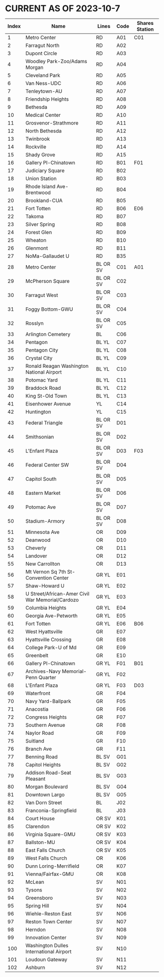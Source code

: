 # CURRENT AS OF 2023-10-7<br/><table><thead><tr><th>Index</th><th>Name</th><th>Lines</th><th>Code</th><th>Shares Station</th></tr></thead><tbody><tr><td>1</td><td>Metro Center</td><td>RD</td><td>A01</td><td>C01 </td></tr>
<tr><td>2</td><td>Farragut North</td><td>RD</td><td>A02</td><td> </td></tr>
<tr><td>3</td><td>Dupont Circle</td><td>RD</td><td>A03</td><td> </td></tr>
<tr><td>4</td><td>Woodley Park-Zoo/Adams Morgan</td><td>RD</td><td>A04</td><td> </td></tr>
<tr><td>5</td><td>Cleveland Park</td><td>RD</td><td>A05</td><td> </td></tr>
<tr><td>6</td><td>Van Ness-UDC</td><td>RD</td><td>A06</td><td> </td></tr>
<tr><td>7</td><td>Tenleytown-AU</td><td>RD</td><td>A07</td><td> </td></tr>
<tr><td>8</td><td>Friendship Heights</td><td>RD</td><td>A08</td><td> </td></tr>
<tr><td>9</td><td>Bethesda</td><td>RD</td><td>A09</td><td> </td></tr>
<tr><td>10</td><td>Medical Center</td><td>RD</td><td>A10</td><td> </td></tr>
<tr><td>11</td><td>Grosvenor-Strathmore</td><td>RD</td><td>A11</td><td> </td></tr>
<tr><td>12</td><td>North Bethesda</td><td>RD</td><td>A12</td><td> </td></tr>
<tr><td>13</td><td>Twinbrook</td><td>RD</td><td>A13</td><td> </td></tr>
<tr><td>14</td><td>Rockville</td><td>RD</td><td>A14</td><td> </td></tr>
<tr><td>15</td><td>Shady Grove</td><td>RD</td><td>A15</td><td> </td></tr>
<tr><td>16</td><td>Gallery Pl-Chinatown</td><td>RD</td><td>B01</td><td>F01 </td></tr>
<tr><td>17</td><td>Judiciary Square</td><td>RD</td><td>B02</td><td> </td></tr>
<tr><td>18</td><td>Union Station</td><td>RD</td><td>B03</td><td> </td></tr>
<tr><td>19</td><td>Rhode Island Ave-Brentwood</td><td>RD</td><td>B04</td><td> </td></tr>
<tr><td>20</td><td>Brookland-CUA</td><td>RD</td><td>B05</td><td> </td></tr>
<tr><td>21</td><td>Fort Totten</td><td>RD</td><td>B06</td><td>E06 </td></tr>
<tr><td>22</td><td>Takoma</td><td>RD</td><td>B07</td><td> </td></tr>
<tr><td>23</td><td>Silver Spring</td><td>RD</td><td>B08</td><td> </td></tr>
<tr><td>24</td><td>Forest Glen</td><td>RD</td><td>B09</td><td> </td></tr>
<tr><td>25</td><td>Wheaton</td><td>RD</td><td>B10</td><td> </td></tr>
<tr><td>26</td><td>Glenmont</td><td>RD</td><td>B11</td><td> </td></tr>
<tr><td>27</td><td>NoMa-Gallaudet U</td><td>RD</td><td>B35</td><td> </td></tr>
<tr><td>28</td><td>Metro Center</td><td>BL OR SV</td><td>C01</td><td>A01 </td></tr>
<tr><td>29</td><td>McPherson Square</td><td>BL OR SV</td><td>C02</td><td> </td></tr>
<tr><td>30</td><td>Farragut West</td><td>BL OR SV</td><td>C03</td><td> </td></tr>
<tr><td>31</td><td>Foggy Bottom-GWU</td><td>BL OR SV</td><td>C04</td><td> </td></tr>
<tr><td>32</td><td>Rosslyn</td><td>BL OR SV</td><td>C05</td><td> </td></tr>
<tr><td>33</td><td>Arlington Cemetery</td><td>BL</td><td>C06</td><td> </td></tr>
<tr><td>34</td><td>Pentagon</td><td>BL YL</td><td>C07</td><td> </td></tr>
<tr><td>35</td><td>Pentagon City</td><td>BL YL</td><td>C08</td><td> </td></tr>
<tr><td>36</td><td>Crystal City</td><td>BL YL</td><td>C09</td><td> </td></tr>
<tr><td>37</td><td>Ronald Reagan Washington National Airport</td><td>BL YL</td><td>C10</td><td> </td></tr>
<tr><td>38</td><td>Potomac Yard</td><td>BL YL</td><td>C11</td><td> </td></tr>
<tr><td>39</td><td>Braddock Road</td><td>BL YL</td><td>C12</td><td> </td></tr>
<tr><td>40</td><td>King St-Old Town</td><td>BL YL</td><td>C13</td><td> </td></tr>
<tr><td>41</td><td>Eisenhower Avenue</td><td>YL</td><td>C14</td><td> </td></tr>
<tr><td>42</td><td>Huntington</td><td>YL</td><td>C15</td><td> </td></tr>
<tr><td>43</td><td>Federal Triangle</td><td>BL OR SV</td><td>D01</td><td> </td></tr>
<tr><td>44</td><td>Smithsonian</td><td>BL OR SV</td><td>D02</td><td> </td></tr>
<tr><td>45</td><td>L'Enfant Plaza</td><td>BL OR SV</td><td>D03</td><td>F03 </td></tr>
<tr><td>46</td><td>Federal Center SW</td><td>BL OR SV</td><td>D04</td><td> </td></tr>
<tr><td>47</td><td>Capitol South</td><td>BL OR SV</td><td>D05</td><td> </td></tr>
<tr><td>48</td><td>Eastern Market</td><td>BL OR SV</td><td>D06</td><td> </td></tr>
<tr><td>49</td><td>Potomac Ave</td><td>BL OR SV</td><td>D07</td><td> </td></tr>
<tr><td>50</td><td>Stadium-Armory</td><td>BL OR SV</td><td>D08</td><td> </td></tr>
<tr><td>51</td><td>Minnesota Ave</td><td>OR</td><td>D09</td><td> </td></tr>
<tr><td>52</td><td>Deanwood</td><td>OR</td><td>D10</td><td> </td></tr>
<tr><td>53</td><td>Cheverly</td><td>OR</td><td>D11</td><td> </td></tr>
<tr><td>54</td><td>Landover</td><td>OR</td><td>D12</td><td> </td></tr>
<tr><td>55</td><td>New Carrollton</td><td>OR</td><td>D13</td><td> </td></tr>
<tr><td>56</td><td>Mt Vernon Sq 7th St-Convention Center</td><td>GR YL</td><td>E01</td><td> </td></tr>
<tr><td>57</td><td>Shaw-Howard U</td><td>GR YL</td><td>E02</td><td> </td></tr>
<tr><td>58</td><td>U Street/African-Amer Civil War Memorial/Cardozo</td><td>GR YL</td><td>E03</td><td> </td></tr>
<tr><td>59</td><td>Columbia Heights</td><td>GR YL</td><td>E04</td><td> </td></tr>
<tr><td>60</td><td>Georgia Ave-Petworth</td><td>GR YL</td><td>E05</td><td> </td></tr>
<tr><td>61</td><td>Fort Totten</td><td>GR YL</td><td>E06</td><td>B06 </td></tr>
<tr><td>62</td><td>West Hyattsville</td><td>GR</td><td>E07</td><td> </td></tr>
<tr><td>63</td><td>Hyattsville Crossing</td><td>GR</td><td>E08</td><td> </td></tr>
<tr><td>64</td><td>College Park-U of Md</td><td>GR</td><td>E09</td><td> </td></tr>
<tr><td>65</td><td>Greenbelt</td><td>GR</td><td>E10</td><td> </td></tr>
<tr><td>66</td><td>Gallery Pl-Chinatown</td><td>GR YL</td><td>F01</td><td>B01 </td></tr>
<tr><td>67</td><td>Archives-Navy Memorial-Penn Quarter</td><td>GR YL</td><td>F02</td><td> </td></tr>
<tr><td>68</td><td>L'Enfant Plaza</td><td>GR YL</td><td>F03</td><td>D03 </td></tr>
<tr><td>69</td><td>Waterfront</td><td>GR</td><td>F04</td><td> </td></tr>
<tr><td>70</td><td>Navy Yard-Ballpark</td><td>GR</td><td>F05</td><td> </td></tr>
<tr><td>71</td><td>Anacostia</td><td>GR</td><td>F06</td><td> </td></tr>
<tr><td>72</td><td>Congress Heights</td><td>GR</td><td>F07</td><td> </td></tr>
<tr><td>73</td><td>Southern Avenue</td><td>GR</td><td>F08</td><td> </td></tr>
<tr><td>74</td><td>Naylor Road</td><td>GR</td><td>F09</td><td> </td></tr>
<tr><td>75</td><td>Suitland</td><td>GR</td><td>F10</td><td> </td></tr>
<tr><td>76</td><td>Branch Ave</td><td>GR</td><td>F11</td><td> </td></tr>
<tr><td>77</td><td>Benning Road</td><td>BL SV</td><td>G01</td><td> </td></tr>
<tr><td>78</td><td>Capitol Heights</td><td>BL SV</td><td>G02</td><td> </td></tr>
<tr><td>79</td><td>Addison Road-Seat Pleasant</td><td>BL SV</td><td>G03</td><td> </td></tr>
<tr><td>80</td><td>Morgan Boulevard</td><td>BL SV</td><td>G04</td><td> </td></tr>
<tr><td>81</td><td>Downtown Largo</td><td>BL SV</td><td>G05</td><td> </td></tr>
<tr><td>82</td><td>Van Dorn Street</td><td>BL</td><td>J02</td><td> </td></tr>
<tr><td>83</td><td>Franconia-Springfield</td><td>BL</td><td>J03</td><td> </td></tr>
<tr><td>84</td><td>Court House</td><td>OR SV</td><td>K01</td><td> </td></tr>
<tr><td>85</td><td>Clarendon</td><td>OR SV</td><td>K02</td><td> </td></tr>
<tr><td>86</td><td>Virginia Square-GMU</td><td>OR SV</td><td>K03</td><td> </td></tr>
<tr><td>87</td><td>Ballston-MU</td><td>OR SV</td><td>K04</td><td> </td></tr>
<tr><td>88</td><td>East Falls Church</td><td>OR SV</td><td>K05</td><td> </td></tr>
<tr><td>89</td><td>West Falls Church</td><td>OR</td><td>K06</td><td> </td></tr>
<tr><td>90</td><td>Dunn Loring-Merrifield</td><td>OR</td><td>K07</td><td> </td></tr>
<tr><td>91</td><td>Vienna/Fairfax-GMU</td><td>OR</td><td>K08</td><td> </td></tr>
<tr><td>92</td><td>McLean</td><td>SV</td><td>N01</td><td> </td></tr>
<tr><td>93</td><td>Tysons</td><td>SV</td><td>N02</td><td> </td></tr>
<tr><td>94</td><td>Greensboro</td><td>SV</td><td>N03</td><td> </td></tr>
<tr><td>95</td><td>Spring Hill</td><td>SV</td><td>N04</td><td> </td></tr>
<tr><td>96</td><td>Wiehle-Reston East</td><td>SV</td><td>N06</td><td> </td></tr>
<tr><td>97</td><td>Reston Town Center</td><td>SV</td><td>N07</td><td> </td></tr>
<tr><td>98</td><td>Herndon</td><td>SV</td><td>N08</td><td> </td></tr>
<tr><td>99</td><td>Innovation Center</td><td>SV</td><td>N09</td><td> </td></tr>
<tr><td>100</td><td>Washington Dulles International Airport</td><td>SV</td><td>N10</td><td> </td></tr>
<tr><td>101</td><td>Loudoun Gateway</td><td>SV</td><td>N11</td><td> </td></tr>
<tr><td>102</td><td>Ashburn</td><td>SV</td><td>N12</td><td> </td></tr>
</tbody></table>